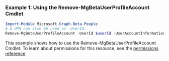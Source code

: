 ### Example 1: Using the Remove-MgBetaUserProfileAccount Cmdlet
```powershell
Import-Module Microsoft.Graph.Beta.People
# A UPN can also be used as -UserId.
Remove-MgBetaUserProfileAccount -UserId $userId -UserAccountInformationId $userAccountInformationId
```
This example shows how to use the Remove-MgBetaUserProfileAccount Cmdlet.
To learn about permissions for this resource, see the [permissions reference](/graph/permissions-reference).
